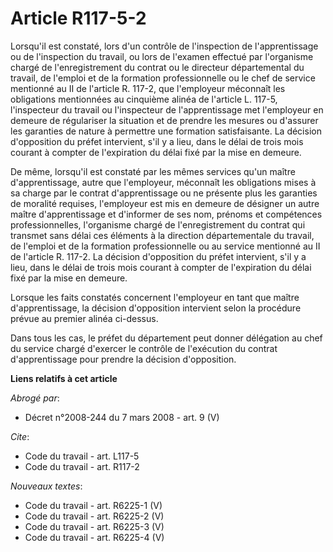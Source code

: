 # Article R117-5-2

Lorsqu'il est constaté, lors d'un contrôle de l'inspection de l'apprentissage ou de l'inspection du travail, ou lors de
l'examen effectué par l'organisme chargé de l'enregistrement du contrat ou le directeur départemental du travail, de l'emploi
et de la formation professionnelle ou le chef de service mentionné au II de l'article R. 117-2, que l'employeur méconnaît les
obligations mentionnées au cinquième alinéa de l'article L. 117-5, l'inspecteur du travail ou l'inspecteur de l'apprentissage
met l'employeur en demeure de régulariser la situation et de prendre les mesures ou d'assurer les garanties de nature à
permettre une formation satisfaisante. La décision d'opposition du préfet intervient, s'il y a lieu, dans le délai de trois
mois courant à compter de l'expiration du délai fixé par la mise en demeure.

De même, lorsqu'il est constaté par les mêmes services qu'un maître d'apprentissage, autre que l'employeur, méconnaît les
obligations mises à sa charge par le contrat d'apprentissage ou ne présente plus les garanties de moralité requises,
l'employeur est mis en demeure de désigner un autre maître d'apprentissage et d'informer de ses nom, prénoms et compétences
professionnelles, l'organisme chargé de l'enregistrement du contrat qui transmet sans délai ces éléments à la direction
départementale du travail, de l'emploi et de la formation professionnelle ou au service mentionné au II de l'article R.
117-2. La décision d'opposition du préfet intervient, s'il y a lieu, dans le délai de trois mois courant à compter de
l'expiration du délai fixé par la mise en demeure.

Lorsque les faits constatés concernent l'employeur en tant que maître d'apprentissage, la décision d'opposition intervient
selon la procédure prévue au premier alinéa ci-dessus.

Dans tous les cas, le préfet du département peut donner délégation au chef du service chargé d'exercer le contrôle de
l'exécution du contrat d'apprentissage pour prendre la décision d'opposition.

**Liens relatifs à cet article**

_Abrogé par_:

  - Décret n°2008-244 du 7 mars 2008 - art. 9 (V)

_Cite_:

  - Code du travail - art. L117-5
  - Code du travail - art. R117-2

_Nouveaux textes_:

  - Code du travail - art. R6225-1 (V)
  - Code du travail - art. R6225-2 (V)
  - Code du travail - art. R6225-3 (V)
  - Code du travail - art. R6225-4 (V)

